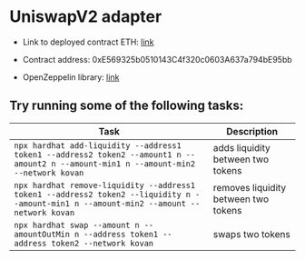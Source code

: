 # UniswapV2 adapter


- Link to deployed contract ETH: [link](https://kovan.etherscan.io/address/0xE569325b0510143C4f320c0603A637a794bE95bb#code)
- Contract address: 0xE569325b0510143C4f320c0603A637a794bE95bb


- OpenZeppelin library: [link](https://github.com/OpenZeppelin/openzeppelin-contracts)



## Try running some of the following tasks:

| Task | Description |
| --- | --- |
| `npx hardhat add-liquidity --address1 token1 --address2 token2 --amount1 n --amount2 n --amount-min1 n --amount-min2 --network kovan` | adds liquidity between two tokens |
| `npx hardhat remove-liquidity --address1 token1 --address2 token2 --liquidity n --amount-min1 n --amount-min2 --amount --network kovan` | removes liquidity between two tokens|
| `npx hardhat swap --amount n --amountOutMin n --address token1 --address token2 --network kovan` | swaps two tokens |